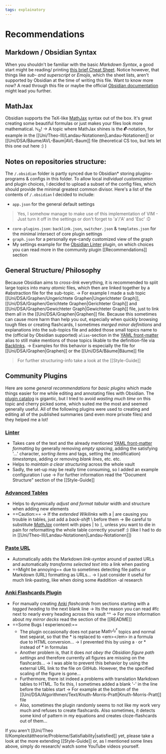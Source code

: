 ```yaml
---
tags: explainatory
---
```


# Recommendations

## Markdown / Obsidian Syntax
When you shouldn't be familiar with the basic *Markdown Syntax*, a good start might be reading/ printing [this brief Cheat Sheet](https://www.markdownguide.org/cheat-sheet/). Notice however, that things like *sub- and superscript* or *Emojis*, which the sheet lists, aren't supported by Obsidian at the time of writing this file.
Want to know more now? A read through this file or maybe the official [Obsidian documentation](https://help.obsidian.md/Obsidian/Index) might lead you further.

## MathJax
Obsidian supports the TeX-like [MathJax](https://www.mathjax.org/) syntax out of the box. It's great creating some beautiful formulas or just makes your files look more mathematical. $\mathbb{N_0}$!
	-> A topic where MathJax shines is the $\mathbfcal{O}$-notation, for example in the [[Uni/Theo-III/Landau-Notationen|Landau-Notationen]] or [[Uni/DSA/Bäume/AVL-Baum|AVL-Baum]] file (theoretical CS too, but lets let this one out here :) )

## Notes on repositories structure:
The `/.obsidian` folder is partly synced due to Obsidian* storing plugins-programs & configs in this folder.
To allow local *individual customization* and plugin choices, I decided to upload a subset of the config files, which should provide the minimal greatest common divisor.
Here's a list of the contents of `/.obsidian` I decided to include:
- `app.json` for the general default settings
> Yes, I somehow manage to make use of this implementation of VIM - Just turn it off in the settings or don't forget to 'a'/'A' and 'Esc' :D
- `core-plugins.json`: `backlink.json`, `switcher.json` & `templates.json` for the minimal intersect of core plugin settings
- `graph.json` for a personally eye-candy customized view of the graph
- My settings example for the [Obsidian Linter](https://github.com/platers/obsidian-linter) plugin, on which choices you can read more in the community plugin [[Recommendations]] section

## General Structure/ Philosophy
Because Obsidian aims to *cross-link* everything, it is recommended to split large topics into many *atomic* files, which then are linked together by a #abstraction  file for the sub-topic.
-> For example I made a sub topic [[Uni/DSA/Graphen/Ungerichtete Graphen|Ungerichteter Graph]], [[Uni/DSA/Graphen/Gerichtete Graphen|Gerichteter Graph]] and [[Uni/DSA/Graphen/Gewichteter Graph|Gewichteter Graph]] file, just to link them all in the [[Uni/DSA/Graphen|Graphen]] file.
Because this sometimes can cause more harm than help you out, especially when quickly browsing tough files or creating flashcards, I sometimes *merged minor definitions* and explanations into the sub-topics file and added those small topics name to the (official  by Obsidian supported) `alias`-section in the [YAML front-matter](https://help.obsidian.md/Advanced+topics/YAML+front+matter) alias to still make mentions of those topics likable to the definition-file via [Backlinks](https://help.obsidian.md/Plugins/Backlinks).
-> Examples for this behavior is especially the file for [[Uni/DSA/Graphen|Graphen]] or the [[Uni/DSA/Bäume|Bäume]] file
> For further structuring-info take a look at the [[Style-Guide]]

## Community Plugins
Here are some *general recommendations* for *basic plugins* which made things easier for me while editing and annotating files with Obsidian. The [plugin catalog](https://obsidian.md/plugins) is gigantic, but I tried to avoid *wasting much time* on this topic and cherry picked some, which suited me the most and seemed generally useful.
All of the following plugins were used to creating and editing all of the published summaries (and even more private files) and they helped me a lot!

### [Linter](https://github.com/platers/obsidian-linter)
- Takes care of the text and the already mentioned [YAML front-matter](https://help.obsidian.md/Advanced+topics/YAML+front+matter) *formatting* by generally removing *empty spacing*, adding the satisfying '…' character, *sorting items* and tags, setting the (modification) *timestamps*, adding or removing *blank lines*, etc. etc.
- Helps to *maintain a clear structuring* across the whole vault
- Sadly, the set-up may be really time consuming, so I added an example configuration I use
	-> For further information read the "Document Structure" section of the [[Style-Guide]]

### [Advanced Tables](https://github.com/tgrosinger/advanced-tables-obsidian)
- Helps to dynamically *adjust and format tabular* width and structure when adding new elements
- ==Caution:==
	-> If the *extended Wikilinks* with a \| are causing you trouble in tables, just add a *back-shift* \\ before them
	-> Be careful to substitute *[MathJax](https://www.mathjax.org/)* content with pipes \| to $\mid$, unless you want to die in pain for reformatting the whole table correctly yourself :) (like I had to do in [[Uni/Theo-III/Landau-Notationen|Landau-Notationen]])

### [Paste URL](https://github.com/denolehov/obsidian-url-into-selection)
- Automatically adds the Markdown *link-syntax* around of pasted URLs and automatically *transforms selected text* into a link when pasting
- ==Might be annoying== due to sometimes detecting file paths or Markdown (URL) formatting as URLs…
	-> I just consider it useful for much link-pasting, like when doing some #addition -al research

### [Anki Flashcards Plugin](https://github.com/reuseman/flashcards-obsidian)
- For manually creating [Anki](https://apps.ankiweb.net/) *flashcards* from sections starting with a *tagged heading* to the next blank line
	-> Its the reason you can read #fc next to nearly every heading across this vault ^^
	-> For more information about my *mirror decks* read the section of the [[README]]
- ==Some Bugs I experienced:==
	- The plugin occasionally does not parse $\text{Math}^{J_a^x}$ topics and normal text separat, so that the \* is replaced to \<em\>\</em\> in a formula due to HTML conversion…
		-> I prevented this by using a $\cdot$ or $\ast$ instead of \* in formulas
	- Another problem is, that it does *not obey the Obsidian figure path settings* and therefore currently all figures are missing on the flashcards…
		-> I was able to prevent this behavior by using the external URL link to the file on GitHub. However, the the specified scaling of the figure is gone…
	- Furthermore, there ist indeed a problems with translation Markdown tables to HTML. To fix this, I sometimes added a blank '-' in the line before the tables start
		-> For example at the bottom of the [[Uni/DSA/Algorithmen/Text/Knuth-Morris-Pratt|Knuth-Morris-Pratt]] file
	- Also, sometimes the plugin randomly seems to not like my work very much and refuses to create flashcards. Also sometimes, it detects some kind of pattern in my equations and creates cloze-flashcards out of them…  

If you aren't [[Uni/Theo II/Komplexitättheorie/Probleme/Satisfiability|satisfied]] yet, please take a look at the more extending [[Style-Guide]] or, as I mentioned some lines above, simply do research/ watch some YouTube videos yourself.